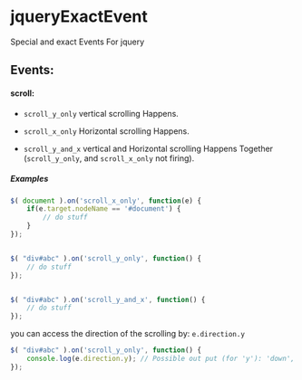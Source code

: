 jqueryExactEvent
================

Special and exact Events For jquery


Events:
-------
#### scroll: ####
- `scroll_y_only` vertical scrolling Happens.

- `scroll_x_only` Horizontal scrolling Happens.

- `scroll_y_and_x` vertical and Horizontal scrolling Happens Together (`scroll_y_only`, and `scroll_x_only` not firing).

##### Examples #####
```javascript
$( document ).on('scroll_x_only', function(e) {
    if(e.target.nodeName == '#document') {
        // do stuff
    }
});


$( "div#abc" ).on('scroll_y_only', function() {
    // do stuff
});


$( "div#abc" ).on('scroll_y_and_x', function() {
    // do stuff
});
```
you can access the direction of the scrolling by: `e.direction.y`
```javascript
$( "div#abc" ).on('scroll_y_only', function() {
    console.log(e.direction.y); // Possible out put (for 'y'): 'down', 'up'
});
```
